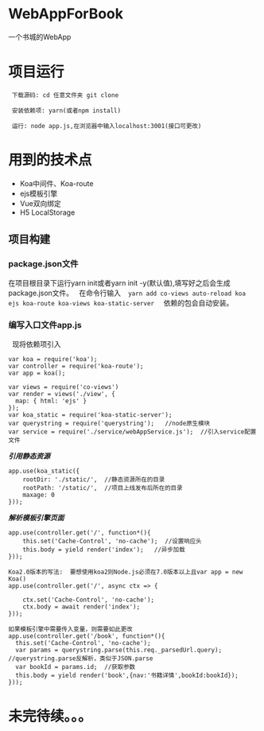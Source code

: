 # WebAppForBook
一个书城的WebApp

# 项目运行  

```  
 下载源码: cd 任意文件夹 git clone  
 
 安装依赖项: yarn(或者npm install)  
 
 运行: node app.js,在浏览器中输入localhost:3001(接口可更改)     
 ```
 
 # 用到的技术点  
 
 * Koa中间件、Koa-route
 * ejs模板引擎
 * Vue双向绑定
 * H5 LocalStorage

## 项目构建  
### package.json文件  
   在项目根目录下运行yarn init或者yarn init -y(默认值),填写好之后会生成package.json文件。  
在命令行输入  ```  yarn add co-views auto-reload koa ejs koa-route koa-views koa-static-server  ```  
依赖的包会自动安装。  

### 编写入口文件app.js  
   现将依赖项引入  
```  
var koa = require('koa');
var controller = require('koa-route');
var app = koa();

var views = require('co-views')
var render = views('./view', {
  map: { html: 'ejs' }
});
var koa_static = require('koa-static-server');
var querystring = require('querystring');   //node原生模块  
var service = require('./service/webAppService.js');  //引入service配置文件   
```  

***引用静态资源***  
```  
app.use(koa_static({
    rootDir: './static/',  //静态资源所在的目录
	rootPath: '/static/',  //项目上线发布后所在的目录
	maxage: 0
}));   
```  

***解析模板引擎页面***  
```  
app.use(controller.get('/', function*(){
	this.set('Cache-Control', 'no-cache');  //设置响应头
	this.body = yield render('index');   //异步加载
}));  

Koa2.0版本的写法:  要想使用koa2则Node.js必须在7.0版本以上且var app = new Koa()
app.use(controller.get('/', async ctx => {

	ctx.set('Cache-Control', 'no-cache');
	ctx.body = await render('index');
}));   

如果模板引擎中需要传入变量，则需要如此更改  
app.use(controller.get('/book', function*(){
  this.set('Cache-Control', 'no-cache');
  var params = querystring.parse(this.req._parsedUrl.query);  //querystring.parse反解析，类似于JSON.parse
  var bookId = params.id;  //获取参数
  this.body = yield render('book',{nav:'书籍详情',bookId:bookId});
}));
```       

# 未完待续。。。
